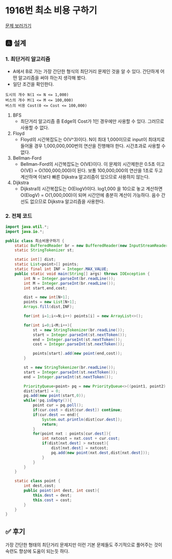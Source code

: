 # 1916번 최소 비용 구하기
[문제 보러가기](https://www.acmicpc.net/problem/1916)

## 🅰 설계

### 1. 최단거리 알고리즘
- A에서 B로 가는 가장 간단한 형식의 최단거리 문제인 것을 알 수 있다. 간단하게 어떤 알고리즘을 써야 하는지 생각해 봤다.  
- 일단 조건을 확인한다.  
```
도시의 개수 N(1 <= N <= 1,000)
버스의 개수 M(1 <= M <= 100,000)
버스의 비용 Cost(0 <= Cost <= 100,000)
```

1. BFS
	- 최단거리 알고리즘 중 Edge의 Cost가 1인 경우에만 사용할 수 있다. 그러므로 사용할 수 없다.
2. Floyd
	- Floyd의 시간복잡도는 O(V^3)이다. N이 최대 1,000이므로 input이 최대치로 들어올 경우 1,000,000,000번의 연산을 진행해야 한다. 시간초과로 사용할 수 없다.
3. Bellman-Ford
	- Bellman-Ford의 시간복잡도는 O(VE)이다. 이 문제의 시간제한은 0.5초 이고 O(VE) = O(100,000,000)이 된다. 보통 100,000,000의 연산을 1초로 두고 계산하며 이보다 빠른 Dijkstra 알고리즘이 있으므로 사용하지 않는다.
4. Dijkstra
	- Dijkstra의 시간복잡도는 O(ElogV)이다. log1,000 을 10으로 놓고 계산하면 O(ElogV) = O(1,000,000)이 되며 시간안에 충분히 계산이 가능하다. 음수 간선도 없으므로 Dijkstra 알고리즘을 사용한다.

### 2. 전체 코드

```java
import java.util.*;
import java.io.*;

public class 최소비용구하기 {
    static BufferedReader br = new BufferedReader(new InputStreamReader(System.in));
    static StringTokenizer st;

    static int[] dist;
    static List<point>[] points;
    static final int INF = Integer.MAX_VALUE;
    public static void main(String[] args) throws IOException {
        int N = Integer.parseInt(br.readLine());
        int M = Integer.parseInt(br.readLine());
        int start,end,cost;

        dist = new int[N+1];
        points = new List[N+1];
        Arrays.fill(dist,INF);

        for(int i=1;i<=N;i++) points[i] = new ArrayList<>();

        for(int i=0;i<M;i++){
            st = new StringTokenizer(br.readLine());
            start = Integer.parseInt(st.nextToken());
            end = Integer.parseInt(st.nextToken());
            cost = Integer.parseInt(st.nextToken());

            points[start].add(new point(end,cost));
        }

        st = new StringTokenizer(br.readLine());
        start = Integer.parseInt(st.nextToken());
        end = Integer.parseInt(st.nextToken());

        PriorityQueue<point> pq = new PriorityQueue<>((point1, point2) -> Integer.compare(point1.cost, point2.cost));
        dist[start] = 0;
        pq.add(new point(start,0));
        while(!pq.isEmpty()){
            point cur = pq.poll();
            if(cur.cost > dist[cur.dest]) continue;
            if(cur.dest == end){
                System.out.println(dist[cur.dest]);
                return;
            }
            for(point nxt : points[cur.dest]){
                int nxtcost = nxt.cost + cur.cost;
                if(dist[nxt.dest] > nxtcost){
                    dist[nxt.dest] = nxtcost;
                    pq.add(new point(nxt.dest,dist[nxt.dest]));
                }
            }
        }
    }

    static class point {
        int dest,cost;
        public point(int dest, int cost){
            this.dest = dest;
            this.cost = cost;
        }
    }
}

```

## ✅ 후기
가장 간단한 형태의 최단거리 문제지만 이런 기본 문제들도 주기적으로 풀어주는 것이 숙련도 향상에 도움이 되는듯 하다.